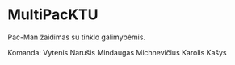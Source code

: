 MultiPacKTU
===========

Pac-Man žaidimas su tinklo galimybėmis.

Komanda:
Vytenis Narušis
Mindaugas Michnevičius
Karolis Kašys